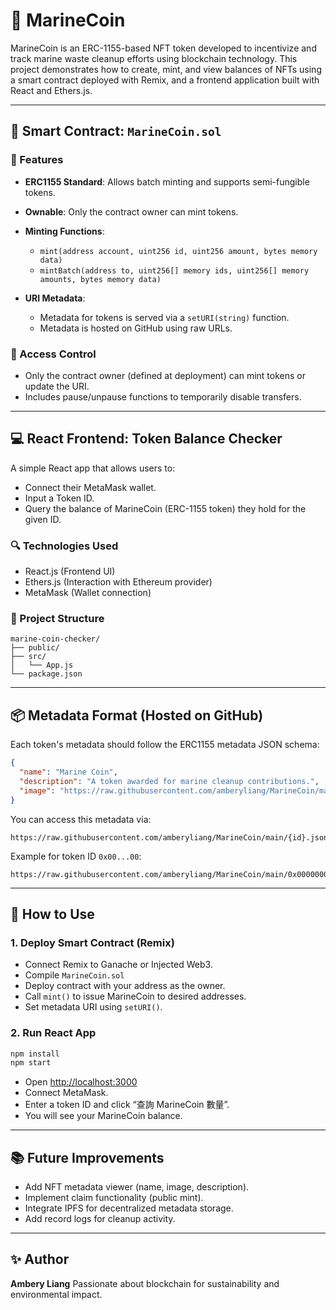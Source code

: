 # 🌊 MarineCoin

MarineCoin is an ERC-1155-based NFT token developed to incentivize and track marine waste cleanup efforts using blockchain technology. This project demonstrates how to create, mint, and view balances of NFTs using a smart contract deployed with Remix, and a frontend application built with React and Ethers.js.

---

## 🧾 Smart Contract: `MarineCoin.sol`

### 🔧 Features

* **ERC1155 Standard**: Allows batch minting and supports semi-fungible tokens.
* **Ownable**: Only the contract owner can mint tokens.
* **Minting Functions**:

  * `mint(address account, uint256 id, uint256 amount, bytes memory data)`
  * `mintBatch(address to, uint256[] memory ids, uint256[] memory amounts, bytes memory data)`
* **URI Metadata**:

  * Metadata for tokens is served via a `setURI(string)` function.
  * Metadata is hosted on GitHub using raw URLs.

### 🔐 Access Control

* Only the contract owner (defined at deployment) can mint tokens or update the URI.
* Includes pause/unpause functions to temporarily disable transfers.

---

## 💻 React Frontend: Token Balance Checker

A simple React app that allows users to:

* Connect their MetaMask wallet.
* Input a Token ID.
* Query the balance of MarineCoin (ERC-1155 token) they hold for the given ID.

### 🔍 Technologies Used

* React.js (Frontend UI)
* Ethers.js (Interaction with Ethereum provider)
* MetaMask (Wallet connection)

### 📂 Project Structure

```
marine-coin-checker/
├── public/
├── src/
│   └── App.js
└── package.json
```

---

## 📦 Metadata Format (Hosted on GitHub)

Each token's metadata should follow the ERC1155 metadata JSON schema:

```json
{
  "name": "Marine Coin",
  "description": "A token awarded for marine cleanup contributions.",
  "image": "https://raw.githubusercontent.com/amberyliang/MarineCoin/main/marine_coine_icon.png"
}
```

You can access this metadata via:

```
https://raw.githubusercontent.com/amberyliang/MarineCoin/main/{id}.json
```

Example for token ID `0x00...00`:

```
https://raw.githubusercontent.com/amberyliang/MarineCoin/main/0x0000000000000000000000000000000000000000000000000000000000000000.json
```

---

## 🚀 How to Use

### 1. Deploy Smart Contract (Remix)

* Connect Remix to Ganache or Injected Web3.
* Compile `MarineCoin.sol`
* Deploy contract with your address as the owner.
* Call `mint()` to issue MarineCoin to desired addresses.
* Set metadata URI using `setURI()`.

### 2. Run React App

```bash
npm install
npm start
```

* Open [http://localhost:3000](http://localhost:3000)
* Connect MetaMask.
* Enter a token ID and click “查詢 MarineCoin 數量”.
* You will see your MarineCoin balance.

---

## 📚 Future Improvements

* Add NFT metadata viewer (name, image, description).
* Implement claim functionality (public mint).
* Integrate IPFS for decentralized metadata storage.
* Add record logs for cleanup activity.

---

## ✨ Author

**Ambery Liang**
Passionate about blockchain for sustainability and environmental impact.


